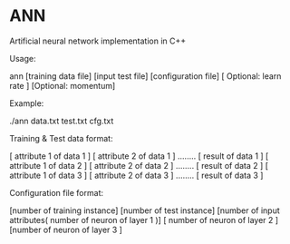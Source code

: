 # ANN
Artificial neural network implementation in C++

Usage:

ann [training data file] [input test file] [configuration file] [ Optional: learn rate ] [Optional: momentum] 



Example:

./ann data.txt test.txt cfg.txt 



Training & Test data format:

[ attribute 1 of data 1 ]  [ attribute 2 of data 1 ] ........ [ result of data 1 ]
[ attribute 1 of data 2 ]  [ attribute 2 of data 2 ] ........ [ result of data 2 ]
[ attribute 1 of data 3 ]  [ attribute 2 of data 3 ] ........ [ result of data 3 ]


Configuration file format:

[number of training instance] [number of test instance]  [number of input attributes( number of neuron of layer 1 )] [ number of neuron of layer 2 ] [number of neuron of layer 3 ]
